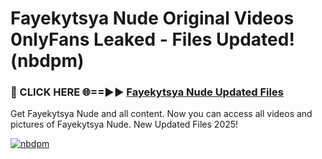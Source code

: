 # Fayekytsya Nude Original Videos 0nlyFans Leaked - Files Updated! (nbdpm)

<h3>🔴 CLICK HERE 🌐==►► <a href="https://tinyurl.com/4mcuefdz" rel="nofollow">Fayekytsya Nude Updated Files</a></h3>

Get Fayekytsya Nude and all content. Now you can access all videos and pictures of Fayekytsya Nude. New Updated Files 2025!

[![nbdpm](https://i.imgur.com/StAQSOY.gif)](https://tinyurl.com/4mcuefdz)
